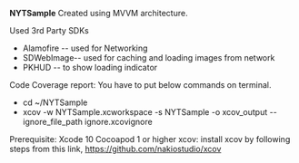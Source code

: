 **NYTSample**
Created using MVVM architecture.

Used 3rd Party SDKs
 - Alamofire -- used for Networking
 - SDWebImage-- used for caching and loading images from network
 - PKHUD -- to show loading indicator

Code Coverage report: You have to put below commands on terminal.

 - cd ~/NYTSample
 - xcov -w NYTSample.xcworkspace -s NYTSample -o xcov_output --ignore_file_path ignore.xcovignore 

Prerequisite:
Xcode 10
Cocoapod 1 or higher
xcov:  install xcov by following steps from this link, https://github.com/nakiostudio/xcov


 